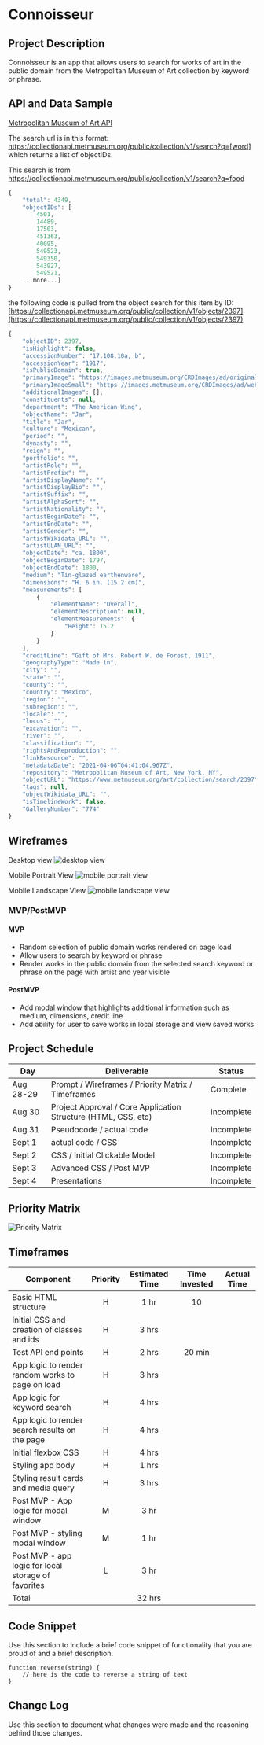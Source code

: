 # Connoisseur

## Project Description

Connoisseur is an app that allows users to search for works of art in the public domain from the Metropolitan Museum of Art collection by keyword or phrase.
## API and Data Sample

[Metropolitan Museum of Art API](https://metmuseum.github.io/#search)

The search url is in this format: https://collectionapi.metmuseum.org/public/collection/v1/search?q=[word] which returns a list of objectIDs.

This search is from https://collectionapi.metmuseum.org/public/collection/v1/search?q=food

```javascript
{
    "total": 4349,
    "objectIDs": [
        4501,
        14489,
        17503,
        451363,
        40095,
        549523,
        549350,
        543927,
        549521,
	...more...]
}
```

the following code is pulled from the object search for this item by ID: [https://collectionapi.metmuseum.org/public/collection/v1/objects/2397](https://collectionapi.metmuseum.org/public/collection/v1/objects/2397)

```javascript
{
    "objectID": 2397,
    "isHighlight": false,
    "accessionNumber": "17.108.10a, b",
    "accessionYear": "1917",
    "isPublicDomain": true,
    "primaryImage": "https://images.metmuseum.org/CRDImages/ad/original/DP248991.jpg",
    "primaryImageSmall": "https://images.metmuseum.org/CRDImages/ad/web-large/DP248991.jpg",
    "additionalImages": [],
    "constituents": null,
    "department": "The American Wing",
    "objectName": "Jar",
    "title": "Jar",
    "culture": "Mexican",
    "period": "",
    "dynasty": "",
    "reign": "",
    "portfolio": "",
    "artistRole": "",
    "artistPrefix": "",
    "artistDisplayName": "",
    "artistDisplayBio": "",
    "artistSuffix": "",
    "artistAlphaSort": "",
    "artistNationality": "",
    "artistBeginDate": "",
    "artistEndDate": "",
    "artistGender": "",
    "artistWikidata_URL": "",
    "artistULAN_URL": "",
    "objectDate": "ca. 1800",
    "objectBeginDate": 1797,
    "objectEndDate": 1800,
    "medium": "Tin-glazed earthenware",
    "dimensions": "H. 6 in. (15.2 cm)",
    "measurements": [
        {
            "elementName": "Overall",
            "elementDescription": null,
            "elementMeasurements": {
                "Height": 15.2
            }
        }
    ],
    "creditLine": "Gift of Mrs. Robert W. de Forest, 1911",
    "geographyType": "Made in",
    "city": "",
    "state": "",
    "county": "",
    "country": "Mexico",
    "region": "",
    "subregion": "",
    "locale": "",
    "locus": "",
    "excavation": "",
    "river": "",
    "classification": "",
    "rightsAndReproduction": "",
    "linkResource": "",
    "metadataDate": "2021-04-06T04:41:04.967Z",
    "repository": "Metropolitan Museum of Art, New York, NY",
    "objectURL": "https://www.metmuseum.org/art/collection/search/2397",
    "tags": null,
    "objectWikidata_URL": "",
    "isTimelineWork": false,
    "GalleryNumber": "774"
}
```


## Wireframes

Desktop view
![desktop view](https://github.com/ktbg/connoisseur/blob/main/images/p1_desktopView4.png)

Mobile Portrait View
![mobile portrait view](https://github.com/ktbg/connoisseur/blob/main/images/p1_mobilePortrait5.png)

Mobile Landscape View
![mobile landscape view](https://github.com/ktbg/connoisseur/blob/main/images/p1_mobileLandscape4.png)


### MVP/PostMVP

#### MVP 

- Random selection of public domain works rendered on page load
- Allow users to search by keyword or phrase
- Render works in the public domain from the selected search keyword or phrase on the page with artist and year visible 

#### PostMVP  

- Add modal window that highlights additional information such as medium, dimensions, credit line
- Add ability for user to save works in local storage and view saved works

## Project Schedule

|  Day | Deliverable | Status
|---|---| ---|
|Aug 28-29| Prompt / Wireframes / Priority Matrix / Timeframes | Complete
|Aug 30| Project Approval / Core Application Structure (HTML, CSS, etc) | Incomplete
|Aug 31| Pseudocode / actual code  | Incomplete
|Sept 1| actual code / CSS  | Incomplete
|Sept 2| CSS / Initial Clickable Model  | Incomplete
|Sept 3| Advanced CSS / Post MVP | Incomplete
|Sept 4| Presentations | Incomplete

## Priority Matrix

![Priority Matrix](https://github.com/ktbg/connoisseur/blob/main/images/p1_priorityMatrix2.png)

## Timeframes

| Component | Priority | Estimated Time | Time Invested | Actual Time |
| --- | :---: |  :---: | :---: | :---: |
| Basic HTML structure | H | 1 hr| 10  |  |
| Initial CSS and creation of classes and ids | H | 3 hrs|  |  |
| Test API end points| H | 2 hrs| 20 min| |
| App logic to render random works to page on load | H | 3 hrs|  | |
| App logic for keyword search | H | 4 hrs|  |  |
| App logic to render search results on the page | H | 4 hrs| |  |
| Initial flexbox CSS | H | 4 hrs|  |  |
| Styling app body | H | 1 hrs|  |  |
| Styling result cards and media query | H | 3 hrs|  |  |
| Post MVP - App logic for modal window| M | 3 hr|  |  |
| Post MVP - styling modal window | M | 1 hr|  |  |
| Post MVP - app logic for local storage of favorites | L | 3 hr|  |  |
| Total |  | 32 hrs|  |  |

## Code Snippet

Use this section to include a brief code snippet of functionality that you are proud of and a brief description.  

```
function reverse(string) {
	// here is the code to reverse a string of text
}
```

## Change Log
 Use this section to document what changes were made and the reasoning behind those changes.  

